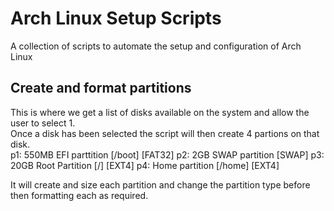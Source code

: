 # Arch Linux Setup Scripts
  A collection of scripts to automate the setup and configuration of Arch Linux

## Create and format partitions
  This is where we get a list of disks available on the system and allow the user to select 1.  
  Once a disk has been selected the script will then create 4 partions on that disk.  
    p1: 550MB EFI parttition [/boot] [FAT32]
    p2: 2GB SWAP partition [SWAP] 
    p3: 20GB Root Partition [/] [EXT4]
    p4: Home partition [/home] [EXT4]

  It will create and size each partition and change the partition type before then formatting each as required.
  

